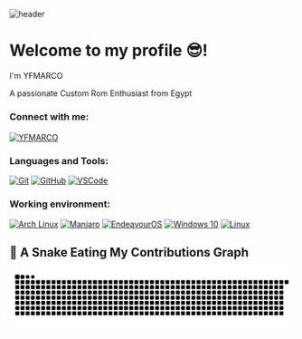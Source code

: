 <!---
![header](https://capsule-render.vercel.app/api?type=wave&color=gradient&height=280&section=header&text=Spider%20Team%20🕷🕸&fontSize=90)
--->

![header](https://capsule-render.vercel.app/api?type=venom&height=300&color=gradient&text=YFMARCO%20&fontColor=7f00ff&animation=twinkling)

# Welcome to my profile 😎!
I'm YFMARCO

A passionate Custom Rom Enthusiast from Egypt

<h3 align="left">Connect with me:</h3>
<p align="left"> 
<a href="https://t.me/YFMARCO/" target="blank"><img align="center" src="https://cloud.githubusercontent.com/assets/29163250/26754498/4422864c-487c-11e7-9131-3109433ebf24.png" alt="YFMARCO" height="40" width="40" /></a>
</p>

<h3 align="left">Languages and Tools:</h3>

[![Git](https://img.shields.io/badge/Git-F05032?style=for-the-badge&logo=git&logoColor=white)](https://git-scm.com)
[![GitHub](https://img.shields.io/badge/GitHub-181717?style=for-the-badge&logo=github&logoColor=white)](https://github.com)
[![VSCode](https://img.shields.io/badge/VS%20Code-0078D4?style=for-the-badge&logo=visual-studio-code&logoColor=white)](https://code.visualstudio.com)

<h3 align="left">Working environment:</h3>

[![Arch Linux](https://img.shields.io/badge/Arch_Linux-1793D1?style=for-the-badge&logo=arch-linux&logoColor=white)](https://archlinux.org)
[![Manjaro](https://img.shields.io/badge/Manjaro-35BF5C?style=for-the-badge&logo=manjaro&logoColor=white)](https://manjaro.org)
[![EndeavourOS](https://img.shields.io/badge/EndeavourOS-5D3F8E?style=for-the-badge&logo=endeavourOS&logoColor=white)](https://endeavouros.com)
[![Windows 10](https://img.shields.io/badge/Windows_10-0078D6?style=for-the-badge&logo=windows&logoColor=white)](https://www.microsoft.com/windows)
[![Linux](https://img.shields.io/badge/Linux-FCC624?style=for-the-badge&logo=linux&logoColor=black)](https://www.kernel.org)


## 🐍 A Snake Eating My Contributions Graph

<p align="center">
	<picture>
		  <source media="(prefers-color-scheme: dark)" srcset="https://raw.githubusercontent.com/7oSkaaa/7oSkaaa/output/github-contribution-grid-snake-dark.svg">
		  <source media="(prefers-color-scheme: light)" srcset="https://raw.githubusercontent.com/7oSkaaa/7oSkaaa/output/github-contribution-grid-snake.svg">
		  <img alt="github contribution grid snake animation" src="https://raw.githubusercontent.com/7oSkaaa/7oSkaaa/output/github-contribution-grid-snake.svg">
	</picture>
</p>

